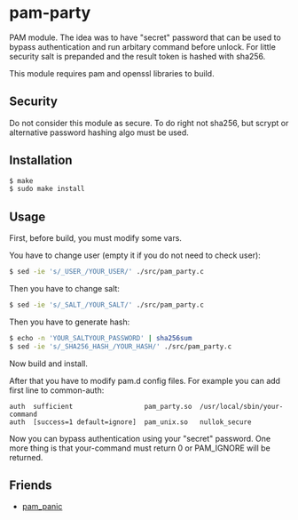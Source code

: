 # pam-party

PAM module. The idea was to have "secret" password that can be used to
bypass authentication and run arbitary command before unlock. For little
security salt is prepanded and the result token is hashed with sha256.

This module requires pam and openssl libraries to build.

## Security

Do not consider this module as secure. To do right not sha256, but scrypt or
alternative password hashing algo must be used.

## Installation
```sh
$ make
$ sudo make install
```

## Usage

First, before build, you must modify some vars.

You have to change user (empty it if you do not need to check user):
```sh
$ sed -ie 's/_USER_/YOUR_USER/' ./src/pam_party.c
```

Then you have to change salt:
```sh
$ sed -ie 's/_SALT_/YOUR_SALT/' ./src/pam_party.c
```

Then you have to generate hash:
```sh
$ echo -n 'YOUR_SALTYOUR_PASSWORD' | sha256sum
$ sed -ie 's/_SHA256_HASH_/YOUR_HASH/' ./src/pam_party.c
```

Now build and install.

After that you have to modify pam.d config files. For example you can add
first line to common-auth:
```text
auth  sufficient                  pam_party.so  /usr/local/sbin/your-command
auth  [success=1 default=ignore]  pam_unix.so   nullok_secure
```

Now you can bypass authentication using your "secret" password. One more thing
is that your-command must return 0 or PAM_IGNORE will be returned.

## Friends
- [pam_panic](https://github.com/pampanic/pam_panic)
